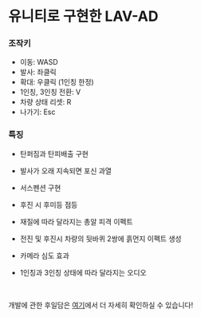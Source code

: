 # **유니티로 구현한 LAV-AD**

### 조작키

- 이동: WASD
- 발사: 좌클릭
- 확대: 우클릭 (1인칭 한정)
- 1인칭, 3인칭 전환: V
- 차량 상태 리셋: R
- 나가기: Esc

### 특징

- 탄퍼짐과 탄피배출 구현
- 발사가 오래 지속되면 포신 과열

- 서스펜션 구현
- 후진 시 후미등 점등

- 재질에 따라 달라지는 총알 피격 이펙트
- 전진 및 후진시 차량의 뒷바퀴 2쌍에 흙먼지 이펙트 생성

- 카메라 심도 효과
- 1인칭과 3인칭 상태에 따라 달라지는 오디오

<br>

개발에 관한 후일담은 [여기](https://kiw6024.github.io/posts/LAV/)에서 더 자세히 확인하실 수 있습니다!